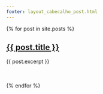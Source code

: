 ```yaml
---
footer: layout_cabecalho_post.html
---
```


{% for post in site.posts %}
<h2><a href="{{ post.url }}">{{ post.title }}</a></h2>
<p>{{ post.excerpt }}</p>
<br><br>
{% endfor %}

